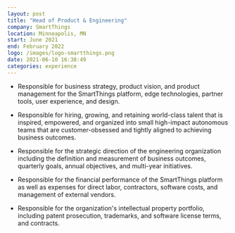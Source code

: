 ```yaml
---
layout: post
title: "Head of Product & Engineering"
company: SmartThings
location: Minneapolis, MN
start: June 2021
end: February 2022
logo: /images/logo-smartthings.png
date: 2021-06-10 16:38:49
categories: experience
---
```


* Responsible for business strategy, product vision, and product management for the SmartThings platform, edge technologies,
partner tools, user experience, and design.

* Responsible for hiring, growing, and retaining world-class talent that is inspired, empowered, and organized into small
high-impact autonomous teams that are customer-obsessed and tightly aligned to achieving business outcomes.

* Responsible for the strategic direction of the engineering organization including the definition and measurement of business
outcomes, quarterly goals, annual objectives, and multi-year initiatives.

* Responsible for the financial performance of the SmartThings platform as well as expenses for direct labor, contractors,
software costs, and management of external vendors.

* Responsible for the organization's intellectual property portfolio, including patent prosecution, trademarks, and software
license terms, and contracts.

